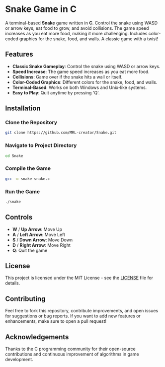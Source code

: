 # Snake Game in C

A terminal-based **Snake** game written in **C**. Control the snake using WASD or arrow keys, eat food to grow, and avoid collisions. The game speed increases as you eat more food, making it more challenging. Includes color-coded graphics for the snake, food, and walls. A classic game with a twist!

## Features
- **Classic Snake Gameplay**: Control the snake using WASD or arrow keys.
- **Speed Increase**: The game speed increases as you eat more food.
- **Collisions**: Game over if the snake hits a wall or itself.
- **Color-Coded Graphics**: Different colors for the snake, food, and walls.
- **Terminal-Based**: Works on both Windows and Unix-like systems.
- **Easy to Play**: Quit anytime by pressing 'Q'.

## Installation

### Clone the Repository
```bash
git clone https://github.com/MRL-creator/Snake.git
```
### Navigate to Project Directory
```bash
cd Snake
```

### Compile the Game
```bash
gcc -o snake snake.c
```

### Run the Game
```bash
./snake
```

## Controls
- **W** / **Up Arrow**: Move Up
- **A** / **Left Arrow**: Move Left
- **S** / **Down Arrow**: Move Down
- **D** / **Right Arrow**: Move Right
- **Q**: Quit the game

## License
This project is licensed under the MIT License - see the [LICENSE](LICENSE) file for details.

## Contributing
Feel free to fork this repository, contribute improvements, and open issues for suggestions or bug reports. If you want to add new features or enhancements, make sure to open a pull request!

## Acknowledgements
Thanks to the C programming community for their open-source contributions and continuous improvement of algorithms in game development.

